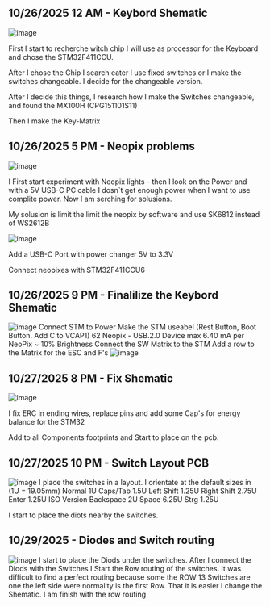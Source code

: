 <!--
  ===================    !!READ THIS NOTICE!!   ====================
  DO NOT edit this file manually. Your changes WILL BE OVERWRITTEN!
  This journal is auto generated and updated by Hack Club Blueprint.
  To edit this file, please edit your journal entries on Blueprint.
  ==================================================================
-->

## 10/26/2025 12 AM - Keybord Shematic  

![image](https://blueprint.hackclub.com/user-attachments/blobs/proxy/eyJfcmFpbHMiOnsiZGF0YSI6NTU1OSwicHVyIjoiYmxvYl9pZCJ9fQ==--b494d51792962c1170bfe078649ed283c70b18f2/image.png)

First I start to recherche witch chip I will use as processor for the Keyboard and chose the STM32F411CCU.

After I chose the Chip I search eater I use fixed switches or I make the switches changeable. I decide for the changeable version.

After I decide this things, I research how I make the Switches changeable, and found the MX100H (CPG151101S11)

Then I make the Key-Matrix  

## 10/26/2025 5 PM - Neopix problems  

![image](https://blueprint.hackclub.com/user-attachments/blobs/proxy/eyJfcmFpbHMiOnsiZGF0YSI6NTcyNywicHVyIjoiYmxvYl9pZCJ9fQ==--9bacc1acf2a8f104f4fce81ec577e662fcf08f67/image.png)

I First start experiment with Neopix lights - then I look on the Power and with a 5V USB-C PC cable I dosn`t get enough power when I want to use complite power. Now I am serching for solusions.

My solusion is limit the limit the neopix by software and use SK6812 instead of WS2612B

![image](https://blueprint.hackclub.com/user-attachments/blobs/proxy/eyJfcmFpbHMiOnsiZGF0YSI6NTczOCwicHVyIjoiYmxvYl9pZCJ9fQ==--15ca82e81351f8399a6546c03a1b45cc824cdbb9/image.png)

Add a USB-C Port with power changer 5V to 3.3V

Connect neopixes with STM32F411CCU6

  

## 10/26/2025 9 PM - Finalilize the Keybord Shematic  

![image](https://blueprint.hackclub.com/user-attachments/blobs/proxy/eyJfcmFpbHMiOnsiZGF0YSI6NTc5NSwicHVyIjoiYmxvYl9pZCJ9fQ==--0640ca1344326eceb00a9669ffc15db0a965336a/image.png)
Connect STM to Power
Make the STM useabel (Rest Button, Boot Button. Add C to VCAP1)
62 Neopix - USB.2.0 Device max 6.40 mA per NeoPix ~ 10% Brightness
Connect the SW Matrix to the STM
Add a row to the Matrix for the ESC and F's
![image](https://blueprint.hackclub.com/user-attachments/blobs/proxy/eyJfcmFpbHMiOnsiZGF0YSI6NTc5NiwicHVyIjoiYmxvYl9pZCJ9fQ==--3e7313b9fe36334ab39feb832d6620eea345ce6c/image.png)
  

## 10/27/2025 8 PM - Fix Shematic  

![image](https://blueprint.hackclub.com/user-attachments/blobs/proxy/eyJfcmFpbHMiOnsiZGF0YSI6NjA0MCwicHVyIjoiYmxvYl9pZCJ9fQ==--d5b10858e30f07e7a44f22cf5332d255c61c177d/image.png)

I fix ERC in ending wires, replace pins and add some Cap's for energy balance for the STM32

Add to all Components footprints and Start to place on the pcb.  

## 10/27/2025 10 PM - Switch Layout PCB  

![image](https://blueprint.hackclub.com/user-attachments/blobs/proxy/eyJfcmFpbHMiOnsiZGF0YSI6NjA2MCwicHVyIjoiYmxvYl9pZCJ9fQ==--8bc98a6f967f5aca1cc01274ac94a7c151f1d2de/image.png)
I place the switches in a layout. I orientate at the default sizes in (1U = 19.05mm)
Normal 1U
Caps/Tab 1.5U
Left Shift 1.25U
Right Shift 2.75U
Enter 1.25U ISO Version
Backspace 2U
Space 6.25U
Strg 1.25U

I start to place the diots nearby the switches.  

## 10/29/2025 - Diodes and Switch routing  

![image](https://blueprint.hackclub.com/user-attachments/blobs/proxy/eyJfcmFpbHMiOnsiZGF0YSI6NjM3OCwicHVyIjoiYmxvYl9pZCJ9fQ==--b59713f39af1da8de257a241c42795bea3f1c133/image.png)
I start to place the Diods under the switches. After I connect the Diods with the Switches I Start the Row routing of the switches. It was difficult to find a perfect routing because some the ROW 13 Switches are one the left side were normality is the first Row. That it is easier I change the Shematic.
I am finish with the row routing  

